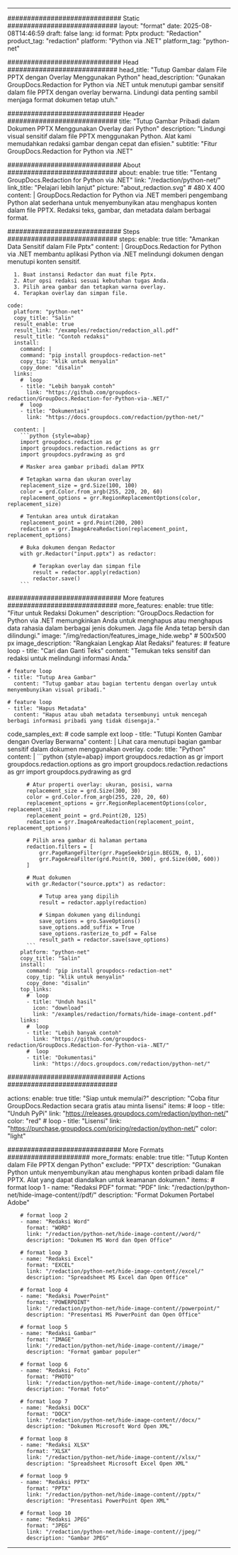 
---
############################# Static ############################
layout: "format"
date:  2025-08-08T14:46:59
draft: false
lang: id
format: Pptx
product: "Redaction"
product_tag: "redaction"
platform: "Python via .NET"
platform_tag: "python-net"

############################# Head ############################
head_title: "Tutup Gambar dalam File PPTX dengan Overlay Menggunakan Python"
head_description: "Gunakan GroupDocs.Redaction for Python via .NET untuk menutupi gambar sensitif dalam file PPTX dengan overlay berwarna. Lindungi data penting sambil menjaga format dokumen tetap utuh."

############################# Header ############################
title: "Tutup Gambar Pribadi dalam Dokumen PPTX Menggunakan Overlay dari Python" 
description: "Lindungi visual sensitif dalam file PPTX menggunakan Python. Alat kami memudahkan redaksi gambar dengan cepat dan efisien."
subtitle: "Fitur GroupDocs.Redaction for Python via .NET" 

############################# About ############################
about:
    enable: true
    title: "Tentang GroupDocs.Redaction for Python via .NET"
    link: "/redaction/python-net/"
    link_title: "Pelajari lebih lanjut"
    picture: "about_redaction.svg" # 480 X 400
    content: |
       GroupDocs.Redaction for Python via .NET memberi pengembang Python alat sederhana untuk menyembunyikan atau menghapus konten dalam file PPTX. Redaksi teks, gambar, dan metadata dalam berbagai format.

############################# Steps ############################
steps:
    enable: true
    title: "Amankan Data Sensitif dalam File Pptx"
    content: |
      GroupDocs.Redaction for Python via .NET membantu aplikasi Python via .NET melindungi dokumen dengan menutupi konten sensitif.
      
      1. Buat instansi Redactor dan muat file Pptx.
      2. Atur opsi redaksi sesuai kebutuhan tugas Anda.
      3. Pilih area gambar dan tetapkan warna overlay.
      4. Terapkan overlay dan simpan file.
   
    code:
      platform: "python-net"
      copy_title: "Salin"
      result_enable: true
      result_link: "/examples/redaction/redaction_all.pdf"
      result_title: "Contoh redaksi"
      install:
        command: |
        command: "pip install groupdocs-redaction-net"
        copy_tip: "klik untuk menyalin"
        copy_done: "disalin"
      links:
        #  loop
        - title: "Lebih banyak contoh"
          link: "https://github.com/groupdocs-redaction/GroupDocs.Redaction-for-Python-via-.NET/"
        #  loop
        - title: "Dokumentasi"
          link: "https://docs.groupdocs.com/redaction/python-net/"
          
      content: |
        ```python {style=abap}
        import groupdocs.redaction as gr
        import groupdocs.redaction.redactions as grr
        import groupdocs.pydrawing as grd

        # Masker area gambar pribadi dalam PPTX

        # Tetapkan warna dan ukuran overlay
        replacement_size = grd.Size(100, 100)
        color = grd.Color.from_argb(255, 220, 20, 60)
        replacement_options = grr.RegionReplacementOptions(color, replacement_size)

        # Tentukan area untuk diratakan
        replacement_point = grd.Point(200, 200)
        redaction = grr.ImageAreaRedaction(replacement_point, replacement_options)
                
        # Buka dokumen dengan Redactor
        with gr.Redactor("input.pptx") as redactor:

            # Terapkan overlay dan simpan file
            result = redactor.apply(redaction)
            redactor.save()
        ```            


############################# More features ############################
more_features:
  enable: true
  title: "Fitur untuk Redaksi Dokumen"
  description: "GroupDocs.Redaction for Python via .NET memungkinkan Anda untuk menghapus atau menghapus data rahasia dalam berbagai jenis dokumen. Jaga file Anda tetap bersih dan dilindungi."
  image: "/img/redaction/features_image_hide.webp" # 500x500 px
  image_description: "Rangkaian Lengkap Alat Redaksi"
  features:
    # feature loop
    - title: "Cari dan Ganti Teks"
      content: "Temukan teks sensitif dan redaksi untuk melindungi informasi Anda."

    # feature loop
    - title: "Tutup Area Gambar"
      content: "Tutup gambar atau bagian tertentu dengan overlay untuk menyembunyikan visual pribadi."

    # feature loop
    - title: "Hapus Metadata"
      content: "Hapus atau ubah metadata tersembunyi untuk mencegah berbagi informasi pribadi yang tidak disengaja."
      
  code_samples_ext:
    # code sample ext loop
    - title: "Tutupi Konten Gambar dengan Overlay Berwarna"
      content: |
        Lihat cara menutupi bagian gambar sensitif dalam dokumen menggunakan overlay.
      code:
        title: "Python"
        content: |
          ```python {style=abap}
          import groupdocs.redaction as gr
          import groupdocs.redaction.options as gro
          import groupdocs.redaction.redactions as grr
          import groupdocs.pydrawing as grd

          # Atur properti overlay: ukuran, posisi, warna
          replacement_size = grd.Size(300, 30)
          color = grd.Color.from_argb(255, 220, 20, 60)
          replacement_options = grr.RegionReplacementOptions(color, replacement_size)
          replacement_point = grd.Point(20, 125)
          redaction = grr.ImageAreaRedaction(replacement_point, replacement_options)

          # Pilih area gambar di halaman pertama
          redaction.filters = [
              grr.PageRangeFilter(grr.PageSeekOrigin.BEGIN, 0, 1),
              grr.PageAreaFilter(grd.Point(0, 300), grd.Size(600, 600))
          ]

          # Muat dokumen
          with gr.Redactor("source.pptx") as redactor:

              # Tutup area yang dipilih
              result = redactor.apply(redaction)

              # Simpan dokumen yang dilindungi
              save_options = gro.SaveOptions()
              save_options.add_suffix = True
              save_options.rasterize_to_pdf = False
              result_path = redactor.save(save_options)
          ```
        platform: "python-net"
        copy_title: "Salin"
        install:
          command: "pip install groupdocs-redaction-net"
          copy_tip: "klik untuk menyalin"
          copy_done: "disalin"
        top_links:
          #  loop
          - title: "Unduh hasil"
            icon: "download"
            link: "/examples/redaction/formats/hide-image-content.pdf"
        links:
          #  loop
          - title: "Lebih banyak contoh"
            link: "https://github.com/groupdocs-redaction/GroupDocs.Redaction-for-Python-via-.NET/"
          #  loop
          - title: "Dokumentasi"
            link: "https://docs.groupdocs.com/redaction/python-net/"


############################# Actions ############################

actions:
  enable: true
  title: "Siap untuk memulai?"
  description: "Coba fitur GroupDocs.Redaction secara gratis atau minta lisensi"
  items:
    #  loop
    - title: "Unduh PyPi"
      link: "https://releases.groupdocs.com/redaction/python-net/"
      color: "red"
        #  loop
    - title: "Lisensi"
      link: "https://purchase.groupdocs.com/pricing/redaction/python-net/"
      color: "light"


############################# More Formats #####################
more_formats:
    enable: true
    title: "Tutup Konten dalam File PPTX dengan Python"
    exclude: "PPTX"
    description: "Gunakan Python untuk menyembunyikan atau menghapus konten pribadi dalam file PPTX. Alat yang dapat diandalkan untuk keamanan dokumen."
    items: 
        # format loop 1
        - name: "Redaksi PDF"
          format: "PDF"
          link: "/redaction/python-net/hide-image-content//pdf/"
          description: "Format Dokumen Portabel Adobe"

        # format loop 2
        - name: "Redaksi Word"
          format: "WORD"
          link: "/redaction/python-net/hide-image-content//word/"
          description: "Dokumen MS Word dan Open Office"
          
        # format loop 3
        - name: "Redaksi Excel"
          format: "EXCEL"
          link: "/redaction/python-net/hide-image-content//excel/"
          description: "Spreadsheet MS Excel dan Open Office"

        # format loop 4
        - name: "Redaksi PowerPoint"
          format: "POWERPOINT"
          link: "/redaction/python-net/hide-image-content//powerpoint/"
          description: "Presentasi MS PowerPoint dan Open Office"

        # format loop 5
        - name: "Redaksi Gambar"
          format: "IMAGE"
          link: "/redaction/python-net/hide-image-content//image/"
          description: "Format gambar populer"

        # format loop 6
        - name: "Redaksi Foto"
          format: "PHOTO"
          link: "/redaction/python-net/hide-image-content//photo/"
          description: "Format foto"

        # format loop 7
        - name: "Redaksi DOCX"
          format: "DOCX"
          link: "/redaction/python-net/hide-image-content//docx/"
          description: "Dokumen Microsoft Word Open XML"
          
        # format loop 8
        - name: "Redaksi XLSX"
          format: "XLSX"
          link: "/redaction/python-net/hide-image-content//xlsx/"
          description: "Spreadsheet Microsoft Excel Open XML"
          
        # format loop 9
        - name: "Redaksi PPTX"
          format: "PPTX"
          link: "/redaction/python-net/hide-image-content//pptx/"
          description: "Presentasi PowerPoint Open XML"

        # format loop 10
        - name: "Redaksi JPEG"
          format: "JPEG"
          link: "/redaction/python-net/hide-image-content//jpeg/"
          description: "Gambar JPEG"


---